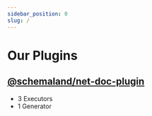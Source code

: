 ```yaml
---
sidebar_position: 0
slug: /
---
```


# Our Plugins

## [@schemaland/net-doc-plugin](./net-doc)

- 3 Executors
- 1 Generator
